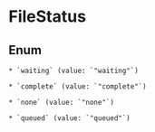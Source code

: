 
# FileStatus

## Enum


    * `waiting` (value: `"waiting"`)

    * `complete` (value: `"complete"`)

    * `none` (value: `"none"`)

    * `queued` (value: `"queued"`)



